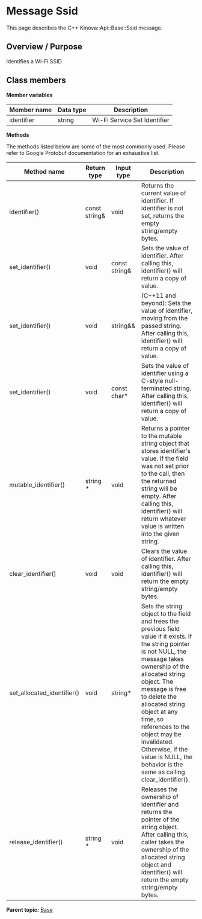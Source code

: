 # Message Ssid

This page describes the C++ Kinova::Api::Base::Ssid message.

## Overview / Purpose

Identifies a Wi-Fi SSID

## Class members

 **Member variables** 

|Member name|Data type|Description|
|-----------|---------|-----------|
|identifier|string|Wi-Fi Service Set Identifier|

 **Methods** 

The methods listed below are some of the most commonly used. Please refer to Google Protobuf documentation for an exhaustive list.

|Method name|Return type|Input type|Description|
|-----------|-----------|----------|-----------|
|identifier\(\)|const string&|void|Returns the current value of identifier. If identifier is not set, returns the empty string/empty bytes.|
|set\_identifier\(\)|void|const string&|Sets the value of identifier. After calling this, identifier\(\) will return a copy of value.|
|set\_identifier\(\)|void|string&&|\(C++11 and beyond\): Sets the value of identifier, moving from the passed string. After calling this, identifier\(\) will return a copy of value.|
|set\_identifier\(\)|void|const char\*|Sets the value of identifier using a C-style null-terminated string. After calling this, identifier\(\) will return a copy of value.|
|mutable\_identifier\(\)|string \*|void|Returns a pointer to the mutable string object that stores identifier's value. If the field was not set prior to the call, then the returned string will be empty. After calling this, identifier\(\) will return whatever value is written into the given string.|
|clear\_identifier\(\)|void|void|Clears the value of identifier. After calling this, identifier\(\) will return the empty string/empty bytes.|
|set\_allocated\_identifier\(\)|void|string\*|Sets the string object to the field and frees the previous field value if it exists. If the string pointer is not NULL, the message takes ownership of the allocated string object. The message is free to delete the allocated string object at any time, so references to the object may be invalidated. Otherwise, if the value is NULL, the behavior is the same as calling clear\_identifier\(\).|
|release\_identifier\(\)|string \*|void|Releases the ownership of identifier and returns the pointer of the string object. After calling this, caller takes the ownership of the allocated string object and identifier\(\) will return the empty string/empty bytes.|

**Parent topic:** [Base](../references/summary_Base.md)

